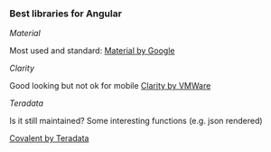 ### Best libraries for Angular

_Material_

Most used and standard: [Material by Google](https://material.angular.io)


_Clarity_

Good looking but not ok for mobile
[Clarity by VMWare](https://clarity.design)


_Teradata_

Is it still maintained? Some interesting functions (e.g. json rendered)

[Covalent by Teradata](https://teradata.github.io/covalent/v3/#/)

